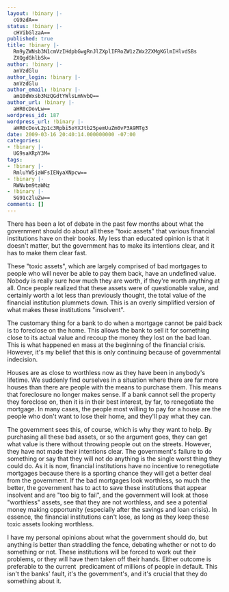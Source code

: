 ```yaml
---
layout: !binary |-
  cG9zdA==
status: !binary |-
  cHVibGlzaA==
published: true
title: !binary |-
  Rm9yZWNsb3N1cmVzIHdpbGwgRnJlZXplIFRoZW1zZWx2ZXMgKGlmIHlvdSBs
  ZXQgdGhlbSk=
author: !binary |-
  anVzdGlu
author_login: !binary |-
  anVzdGlu
author_email: !binary |-
  am10dWxsb3NzQGdtYWlsLmNvbQ==
author_url: !binary |-
  aHR0cDovLw==
wordpress_id: 187
wordpress_url: !binary |-
  aHR0cDovL2p1c3Rpbi5oYXJtb25pemUuZm0vP3A9MTg3
date: 2009-03-16 20:40:14.000000000 -07:00
categories:
- !binary |-
  UG9saXRpY3M=
tags:
- !binary |-
  RmluYW5jaWFsIENyaXNpcw==
- !binary |-
  RWNvbm9taWNz
- !binary |-
  SG91c2luZw==
comments: []
---
```

<p>There has been a lot of debate in the past few months about what the government should do about all these "toxic assets" that various financial institutions have on their books. My less than educated opinion is that it doesn't matter, but the government has to make its intentions clear, and it has to make them clear fast.</p>
<p>These "toxic assets", which are largely comprised of bad mortgages to people who will never be able to pay them back, have an undefined value. Nobody is really sure how much they are worth, if they're worth anything at all. Once people realized that these assets were of questionable value, and certainly worth a lot less than previously thought, the total value of the financial institution plummets down. This is an overly simplified version of what makes these institutions "insolvent".</p>
<p>The customary thing for a bank to do when a mortgage cannot be paid back is to foreclose on the home. This allows the bank to sell it for something close to its actual value and recoup the money they lost on the bad loan. This is what happened en mass at the beginning of the financial crisis. However, it's my belief that this is only continuing because of governmental indecision.</p>
<p>Houses are as close to worthless now as they have been in anybody's lifetime. We suddenly find ourselves in a situation where there are far more houses than there are people with the means to purchase them. This means that foreclosure no longer makes sense. If a bank cannot sell the property they foreclose on, then it is in their best interest, by far, to renegotiate the mortgage. In many cases, the people most willing to pay for a house are the people who don't want to lose their home, and they'll pay what they can.</p>
<p>The government sees this, of course, which is why they want to help. By purchasing all these bad assets, or so the argument goes, they can get what value is there without throwing people out on the streets. However, they have not made their intentions clear. The government's failure to do something or say that they will not do anything is the single worst thing they could do. As it is now, financial institutions have no incentive to renegotiate mortgages because there is a sporting chance they will get a better deal from the government. If the bad mortgages look worthless, so much the better, the government has to act to save these institutions that appear insolvent and are "too big to fail", and the government will look at those "worthless" assets, see that they are not worthless, and see a potential money making opportunity (especially after the savings and loan crisis). In essence, the financial institutions can't lose, as long as they keep these toxic assets looking worthless.</p>
<p>I have my personal opinions about what the government should do, but anything is better than straddling the fence, debating whether or not to do something or not. These institutions will be forced to work out their problems, or they will have them taken off their hands. Either outcome is preferable to the current  predicament of millions of people in default. This isn't the banks' fault, it's the government's, and it's crucial that they do something about it.</p>
